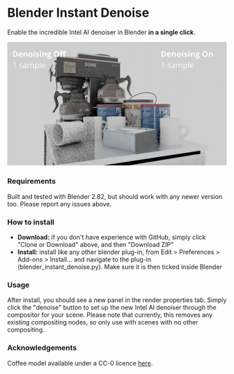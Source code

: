 
# Blender Instant Denoise

Enable the incredible Intel AI denoiser in Blender **in a single click**. 

![Comparison with and without denoising](side_by_side_2.jpg)

### Requirements

Built and tested with Blender 2.82, but should work with any newer version too. Please report any issues above.

### How to install

 - **Download:** if you don't have experience with GitHub, simply click "Clone or Download" above, and then "Download ZIP"
- **Install:** install like any other blender plug-in, from Edit > Preferences > Add-ons > Install... and navigate to the plug-in (blender_instant_denoise.py). Make sure it is then ticked inside Blender

### Usage

After install, you should see a new panel in the render properties tab. Simply click the "denoise" button to set up the new Intel AI denoiser through the compositor for your scene. Please note that currently, this removes any existing compositing nodes, so only use with scenes with no other compositing.

### Acknowledgements 
Coffee model available under a CC-0 licence [here](https://3dmodelhaven.com/model/?c=appliances&m=CoffeeCart_01).